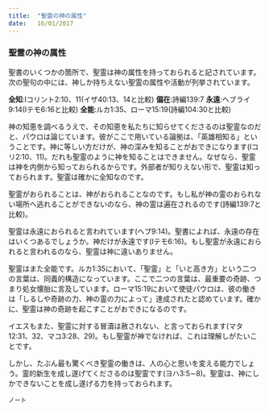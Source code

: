 ```yaml
---
title:  "聖霊の神の属性"
date:   16/01/2017
---
```


### 聖霊の神の属性

聖書のいくつかの箇所で、聖霊は神の属性を持っておられると記されています。
次の聖句の中には、神しか持ちえない聖霊の属性や活動が列挙されています。

**全知**:Iコリント2:10、11(イザ40:13、14と比較)
**偏在**:詩編139:7
**永遠**:ヘブライ9:14(Iテモ6:16と比較)
**全能**:ルカ1:35、ローマ15:19(詩編104:30と比較)

神の知恵を調べるうえで、その知恵を私たちに知らせてくださるのは聖霊なのだと、パウロは論じています。彼がここで用いている論拠は、「英雄相知る」ということです。神に等しい方だけが、神の深みを知ることがおできになります(Iコリ2:10、11)。だれも聖霊のように神を知ることはできません。なぜなら、聖霊は神を内側から知っておられるからです。外部者が知りえない形で、聖霊は知っておられます。聖霊は確かに全知なのです。

聖霊がおられることは、神がおられることなのです。もし私が神の霊のおられない場所へ逃れることができないのなら、神の霊は遍在されるのです(詩編139:7と比較)。

聖霊は永遠におられると言われています(ヘブ9:14)。聖書によれば、永遠の存在はいくつあるでしょうか。神だけが永遠です(Iテモ6:16)。もし聖霊が永遠におられると言われるのなら、聖霊は神に違いありません。

聖霊はまた全能です。ルカ1:35において、「聖霊」と「いと高き方」という二つの言葉は、同義的構造になっています。ここで二つの言葉は、最重要の奇跡、つまり処女懐胎に言及しています。ローマ15:19において使徒パウロは、彼の働きは「しるしや奇跡の力、神の霊の力によって」達成されたと認めています。確かに、聖霊は神の奇跡を起こすことがおできになるのです。

イエスもまた、聖霊に対する冒瀆は赦されない、と言っておられます(マタ12:31、32、マコ3:28、29)。もし聖霊が神でなければ、これは理解しがたいことです。

しかし、たぶん最も驚くべき聖霊の働きは、人の心と思いを変える能力でしょう。霊的新生を成し遂げてくださるのは聖霊です(ヨハ3:5∼8)。聖霊は、神にしかできないことを成し遂げる力を持っておられます。

`ノート`
